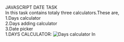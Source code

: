 JAVASCRIPT DATE TASK                                                                                                                                                     
       In this task contains totaly three calculators.These are,                                                                                                         
                1.Days calculator                                                                                                                                         
                2.Days adding calculator                                                                                                                                 
                3.Date picker                                                                                                                                              
1.DAYS CALCULATOR:
![Days calculator](https://user-images.githubusercontent.com/111170152/201464896-a5bdd00b-130d-4c58-9571-7114eb89992e.jpeg)
In


